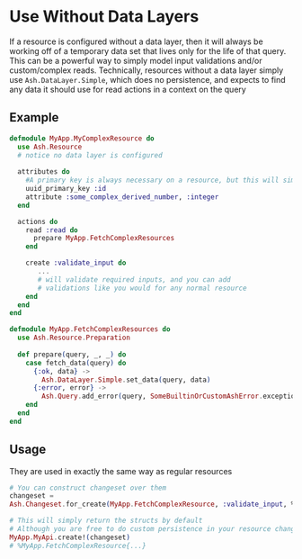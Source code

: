 # Use Without Data Layers

If a resource is configured without a data layer, then it will always be working off of a temporary data set that lives only for the life of that query. This can be a powerful way to simply model input validations and/or custom/complex reads. Technically, resources without a data layer simply use `Ash.DataLayer.Simple`, which does no persistence, and expects to find any data it should use for read actions in a context on the query

## Example

```elixir
defmodule MyApp.MyComplexResource do
  use Ash.Resource
  # notice no data layer is configured
  
  attributes do
    #A primary key is always necessary on a resource, but this will simply generate one for you automatically
    uuid_primary_key :id
    attribute :some_complex_derived_number, :integer
  end

  actions do
    read :read do
      prepare MyApp.FetchComplexResources
    end

    create :validate_input do
       ...
       # will validate required inputs, and you can add 
       # validations like you would for any normal resource
    end
  end
end

defmodule MyApp.FetchComplexResources do
  use Ash.Resource.Preparation
 
  def prepare(query, _, _) do
    case fetch_data(query) do
      {:ok, data} ->
        Ash.DataLayer.Simple.set_data(query, data)
      {:error, error} ->
        Ash.Query.add_error(query, SomeBuiltinOrCustomAshError.exception(...))
    end
  end
end
```

## Usage

They are used in exactly the same way as regular resources

```elixir
# You can construct changeset over them
changeset =
Ash.Changeset.for_create(MyApp.FetchComplexResource, :validate_input, %{})

# This will simply return the structs by default
# Although you are free to do custom persistence in your resource changes
MyApp.MyApi.create!(changeset)
# %MyApp.FetchComplexResource{...}
```
